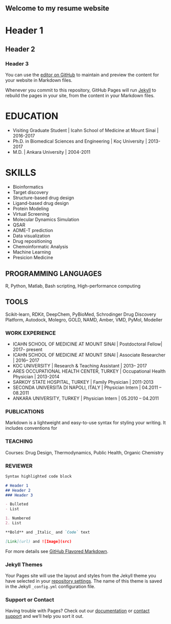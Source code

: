 ## Welcome to my resume website
# Header 1
## Header 2
### Header 3

You can use the [editor on GitHub](https://github.com/sezenv/portfolio/edit/main/README.md) to maintain and preview the content for your website in Markdown files.

Whenever you commit to this repository, GitHub Pages will run [Jekyll](https://jekyllrb.com/) to rebuild the pages in your site, from the content in your Markdown files.

# **EDUCATION**
- Visiting Graduate Student | Icahn School of Medicine at Mount Sinai | 2016-2017
- Ph.D. in Biomedical Sciences and Engineering | Koç University | 2013-2017
- M.D. | Ankara University | 2004-2011

# **SKILLS**
- Bioinformatics
- Target discovery
- Structure-based drug design
- Ligand-based drug design
- Protein Modeling
- Virtual Screening
- Molecular Dynamics Simulation
- QSAR
- ADME-T prediction
- Data visualization
- Drug repositioning
- Chemoinformatic Analysis
- Machine Learning
- Presicion Medicine
## **PROGRAMMING LANGUAGES**
R, Python, Matlab, Bash scripting, High-performance computing
## **TOOLS**
Scikit-learn, RDKit, DeepChem, PyBioMed, Schrodinger Drug Discovery Platform, Autodock, Molegro, GOLD, NAMD, Amber, VMD, PyMol, Modeller
### **WORK EXPERIENCE**
- ICAHN SCHOOL OF MEDICINE AT MOUNT SINAI | Postdoctoral Fellow| 2017– present
- ICAHN SCHOOL OF MEDICINE AT MOUNT SINAI | Associate Researcher | 2016– 2017
- KOC UNIVERSITY | Research & Teaching Assistant | 2013– 2017
- ARES OCCUPATIONAL HEALTH CENTER, TURKEY | Occupational Health Physician | 2013-2014
- SARKOY STATE HOSPITAL, TURKEY | Family Physician | 2011-2013 
- SECONDA UNIVERSITA DI NAPOLI, ITALY | Physician Intern | 04.2011 – 08.2011		
- ANKARA UNIVERSITY, TURKEY | Physician Intern | 05.2010 – 04.2011


### **PUBLICATIONS**
Markdown is a lightweight and easy-to-use syntax for styling your writing. It includes conventions for
### **TEACHING**
Courses: Drug Design, Thermodynamics, Public Health, Organic Chemistry
### **REVIEWER**

```markdown
Syntax highlighted code block

# Header 1
## Header 2
### Header 3

- Bulleted
- List

1. Numbered
2. List

**Bold** and _Italic_ and `Code` text

[Link](url) and ![Image](src)
```

For more details see [GitHub Flavored Markdown](https://guides.github.com/features/mastering-markdown/).

### Jekyll Themes

Your Pages site will use the layout and styles from the Jekyll theme you have selected in your [repository settings](https://github.com/sezenv/portfolio/settings/pages). The name of this theme is saved in the Jekyll `_config.yml` configuration file.

### Support or Contact

Having trouble with Pages? Check out our [documentation](https://docs.github.com/categories/github-pages-basics/) or [contact support](https://support.github.com/contact) and we’ll help you sort it out.
